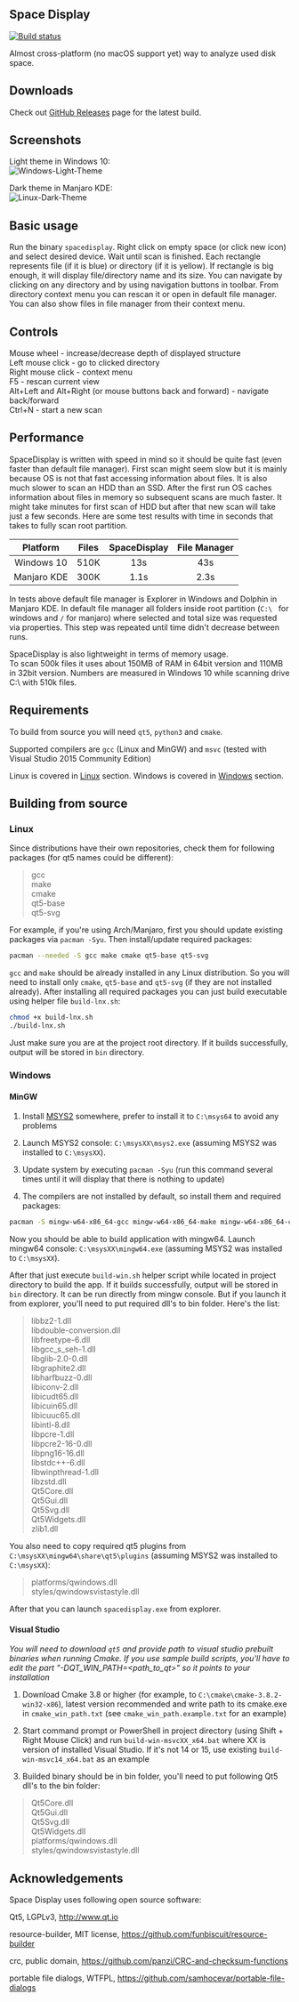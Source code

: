 Space Display
-------------
[![Build status](https://ci.appveyor.com/api/projects/status/3lr8534gpwa3u46n/branch/master?svg=true)](https://ci.appveyor.com/project/funbiscuit/spacedisplay/branch/master)

Almost cross-platform (no macOS support yet) way to analyze used disk space.

Downloads
---------

Check out [GitHub Releases](https://github.com/funbiscuit/spacedisplay/releases) page for the latest build.

Screenshots
-----------

Light theme in Windows 10:  
![Windows-Light-Theme](images/win-light.png)

Dark theme in Manjaro KDE:  
![Linux-Dark-Theme](images/linux-dark.png)

Basic usage
-----------

Run the binary `spacedisplay`. Right click on empty space (or click new icon) and select desired device.
Wait until scan is finished.
Each rectangle represents file (if it is blue) or directory (if it is yellow).
If rectangle is big enough, it will display file/directory name and its size. You can navigate by clicking
on any directory and by using navigation buttons in toolbar. From directory context menu you can
rescan it or open in default file manager. You can also show files in file manager from their context menu.

Controls
--------
Mouse wheel - increase/decrease depth of displayed structure  
Left mouse click - go to clicked directory  
Right mouse click - context menu  
F5 - rescan current view  
Alt+Left and Alt+Right (or mouse buttons back and forward) - navigate back/forward  
Ctrl+N - start a new scan

Performance
----------

SpaceDisplay is written with speed in mind so it should be quite fast (even faster than default file manager).
First scan might seem slow but it is mainly because OS is not that fast accessing information about files.
It is also much slower to scan an HDD than an SSD.
After the first run OS caches information about files in memory so subsequent scans are much faster.
It might take minutes for first scan of HDD but after that new scan will take just a few seconds.
Here are some test results with time in seconds that takes to fully scan root partition.

|   Platform  | Files | SpaceDisplay | File Manager |
|:-----------:|-------|:------------:|:------------:|
|  Windows 10 | 510K  |      13s     |      43s     |
| Manjaro KDE | 300K  |     1.1s     |     2.3s     |

In tests above default file manager is Explorer in Windows and Dolphin in Manjaro KDE.
In default file manager all folders inside root partition (`C:\ ` for windows and `/` for manjaro) where selected and
total size was requested via properties. This step was repeated until time didn't decrease between runs.

SpaceDisplay is also lightweight in terms of memory usage.  
To scan 500k files it uses about 150MB of RAM in 64bit version and 110MB in 32bit version.
Numbers are measured in Windows 10 while scanning drive C:\ with 510k files.

Requirements
------------

To build from source you will need `qt5`, `python3` and `cmake`.

Supported compilers are `gcc` (Linux and MinGW) and `msvc`
(tested with Visual Studio 2015 Community Edition)

Linux is covered in [Linux](#Linux) section.
Windows is covered in [Windows](#Windows) section.

Building from source
--------------------

### Linux

Since distributions have their own repositories, check them for following packages (for qt5 names could be different):

> gcc  
> make  
> cmake  
> qt5-base  
> qt5-svg  

For example, if you're using Arch/Manjaro, first you should update existing packages via `pacman -Syu`.
Then install/update required packages:
```bash
pacman --needed -S gcc make cmake qt5-base qt5-svg
```
`gcc` and `make` should be already installed in any Linux distribution.
So you will need to install only `cmake`, `qt5-base` and `qt5-svg` (if they are not installed already).
After installing all required packages you can just build executable using helper file `build-lnx.sh`:
```bash
chmod +x build-lnx.sh
./build-lnx.sh
```
Just make sure you are at the project root directory.
If it builds successfully, output will be stored in `bin` directory.

### Windows

#### MinGW

1.  Install [MSYS2](https://www.msys2.org) somewhere, prefer to install it to `C:\msys64` to avoid any problems

2.  Launch MSYS2 console: `C:\msysXX\msys2.exe` (assuming MSYS2 was installed to `C:\msysXX`).

3.  Update system by executing `pacman -Syu`
(run this command several times until it will display that there is nothing to update)

4.  The compilers are not installed by default, so install them and required packages:

```bash
pacman -S mingw-w64-x86_64-gcc mingw-w64-x86_64-make mingw-w64-x86_64-cmake mingw-w64-x86_64-qt5
```
Now you should be able to build application with mingw64. Launch mingw64 console:
`C:\msysXX\mingw64.exe` (assuming MSYS2 was installed to `C:\msysXX`).

After that just execute `build-win.sh` helper script while located in project directory to build the app.
If it builds successfully, output will be stored in `bin` directory. It can be run directly from mingw console.
But if you launch it from explorer, you'll need to put required dll's to bin folder. Here's the list:

> libbz2-1.dll  
> libdouble-conversion.dll  
> libfreetype-6.dll  
> libgcc_s_seh-1.dll  
> libglib-2.0-0.dll  
> libgraphite2.dll  
> libharfbuzz-0.dll  
> libiconv-2.dll  
> libicudt65.dll  
> libicuin65.dll  
> libicuuc65.dll  
> libintl-8.dll  
> libpcre-1.dll  
> libpcre2-16-0.dll  
> libpng16-16.dll  
> libstdc++-6.dll  
> libwinpthread-1.dll  
> libzstd.dll  
> Qt5Core.dll  
> Qt5Gui.dll  
> Qt5Svg.dll  
> Qt5Widgets.dll  
> zlib1.dll  

You also need to copy required qt5 plugins from `C:\msysXX\mingw64\share\qt5\plugins` (assuming MSYS2 was installed to `C:\msysXX`):
> platforms/qwindows.dll  
> styles/qwindowsvistastyle.dll

After that you can launch `spacedisplay.exe` from explorer.

#### Visual Studio 

_You will need to download `qt5` and provide path to visual studio prebuilt binaries when running Cmake.
If you use sample build scripts, you'll have to edit the part "-DQT_WIN_PATH=<path_to_qt>" so it points to your
installation_

1.  Download Cmake 3.8 or higher (for example, to `C:\cmake\cmake-3.8.2-win32-x86`), latest version recommended
and write path to its cmake.exe in `cmake_win_path.txt` (see `cmake_win_path.example.txt` for an example)

2.  Start command prompt or PowerShell in project directory (using Shift + Right Mouse Click) and run `build-win-msvcXX_x64.bat` where XX is
version of installed Visual Studio. If it's not 14 or 15, use existing `build-win-msvc14_x64.bat` as an example

3.  Builded binary should be in bin folder, you'll need to put following Qt5 dll's to the bin folder:

> Qt5Core.dll  
> Qt5Gui.dll  
> Qt5Svg.dll  
> Qt5Widgets.dll  
> platforms/qwindows.dll  
> styles/qwindowsvistastyle.dll  

Acknowledgements
----------------
Space Display uses following open source software:

Qt5, LGPLv3, <http://www.qt.io>

resource-builder, MIT license, <https://github.com/funbiscuit/resource-builder>

crc, public domain, <https://github.com/panzi/CRC-and-checksum-functions>

portable file dialogs, WTFPL, <https://github.com/samhocevar/portable-file-dialogs>
